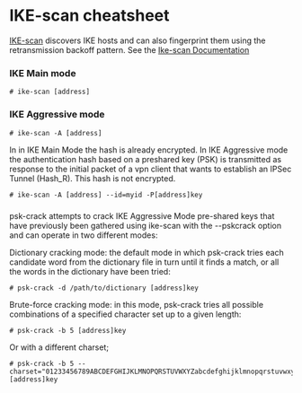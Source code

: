 # IKE-scan cheatsheet

[IKE-scan](https://github.com/royhills/ike-scan) discovers IKE hosts and can also fingerprint them using the retransmission backoff pattern. See the [Ike-scan Documentation](http://www.royhills.co.uk/wiki/index.php/Ike-scan_Documentation)

### IKE Main mode

    # ike-scan [address]

### IKE Aggressive mode

    # ike-scan -A [address]

In in IKE Main Mode the hash is already encrypted. In IKE Aggressive mode the authentication hash based on a preshared key (PSK) is transmitted as response to the initial packet of a vpn client that wants to establish an IPSec Tunnel (Hash_R). This hash is not encrypted. 

    # ike-scan -A [address] --id=myid -P[address]key

### 

psk-crack attempts to crack IKE Aggressive Mode pre-shared keys that have previously been gathered using ike-scan with the --pskcrack option and can operate in two different modes:

Dictionary cracking mode: the default mode in which psk-crack tries each candidate word from the dictionary file in turn until it finds a match, or all the words in the dictionary have been tried:

    # psk-crack -d /path/to/dictionary [address]key

Brute-force cracking mode: in this mode, psk-crack tries all possible combinations of a specified character set up to a given length:

    # psk-crack -b 5 [address]key

Or with a different charset;

    # psk-crack -b 5 --charset="01233456789ABCDEFGHIJKLMNOPQRSTUVWXYZabcdefghijklmnopqrstuvwxyz" [address]key



